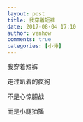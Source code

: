 ```yaml
---
layout: post
title: 我穿着短裤
date: 2017-08-04 17:10
author: venhow
comments: true
categories: [小诗]
---
```

我穿着短裤

走过趴着的疯狗

不是心惊胆战

而是小腿抽搐
